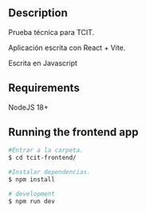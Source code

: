 ## Description

Prueba técnica para TCIT.

Aplicación escrita con React + Vite.

Escrita en Javascript

## Requirements

NodeJS 18+

## Running the frontend app

```bash
#Entrar a la carpeta.
$ cd tcit-frontend/

#Instalar dependencias.
$ npm install

# development
$ npm run dev

```
